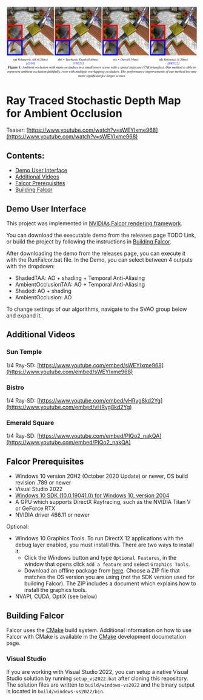 ![](docs/images/teaser.png)

# Ray Traced Stochastic Depth Map for Ambient Occlusion

Teaser:
[https://www.youtube.com/watch?v=sWEYIxme968](https://www.youtube.com/watch?v=sWEYIxme968)

## Contents:

* [Demo User Interface](#demo-user-interface)
* [Additional Videos](#additional-videos)
* [Falcor Prerequisites](#falcor-prerequisites)
* [Building Falcor](#building-falcor)

## Demo User Interface

This project was implemented in [NVIDIAs Falcor rendering framework](https://github.com/NVIDIAGameWorks/Falcor).

You can download the executable demo from the releases page TODO Link, or build the project by following the instructions in [Building Falcor](#building-falcor).

After downloading the demo from the releases page, you can execute it with the RunFalcor.bat file. In the Demo, you can select between 4 outputs with the dropdown:
* ShadedTAA: AO + shading + Temporal Anti-Aliasing
* AmbientOcclusionTAA: AO + Temporal Anti-Aliasing
* Shaded: AO + shading
* AmbientOcclusion: AO

To change settings of our algorithms, navigate to the SVAO group below and expand it.

## Additional Videos

### Sun Temple
1/4 Ray-SD:
[https://www.youtube.com/embed/sWEYIxme968](https://www.youtube.com/embed/sWEYIxme968)

### Bistro
1/4 Ray-SD:
[https://www.youtube.com/embed/vHRyg8kd2Yg](https://www.youtube.com/embed/vHRyg8kd2Yg)

### Emerald Square
1/4 Ray-SD:
[https://www.youtube.com/embed/PIQo2_nakQA](https://www.youtube.com/embed/PIQo2_nakQA)

## Falcor Prerequisites
- Windows 10 version 20H2 (October 2020 Update) or newer, OS build revision .789 or newer
- Visual Studio 2022
- [Windows 10 SDK (10.0.19041.0) for Windows 10, version 2004](https://developer.microsoft.com/en-us/windows/downloads/windows-10-sdk/)
- A GPU which supports DirectX Raytracing, such as the NVIDIA Titan V or GeForce RTX
- NVIDIA driver 466.11 or newer

Optional:
- Windows 10 Graphics Tools. To run DirectX 12 applications with the debug layer enabled, you must install this. There are two ways to install it:
    - Click the Windows button and type `Optional Features`, in the window that opens click `Add a feature` and select `Graphics Tools`.
    - Download an offline package from [here](https://docs.microsoft.com/en-us/windows-hardware/test/hlk/windows-hardware-lab-kit#supplemental-content-for-graphics-media-and-mean-time-between-failures-mtbf-tests). Choose a ZIP file that matches the OS version you are using (not the SDK version used for building Falcor). The ZIP includes a document which explains how to install the graphics tools.
- NVAPI, CUDA, OptiX (see below)

## Building Falcor
Falcor uses the [CMake](https://cmake.org) build system. Additional information on how to use Falcor with CMake is available in the [CMake](docs/development/cmake.md) development documetation page.

### Visual Studio
If you are working with Visual Studio 2022, you can setup a native Visual Studio solution by running `setup_vs2022.bat` after cloning this repository. The solution files are written to `build/windows-vs2022` and the binary output is located in `build/windows-vs2022/bin`.
